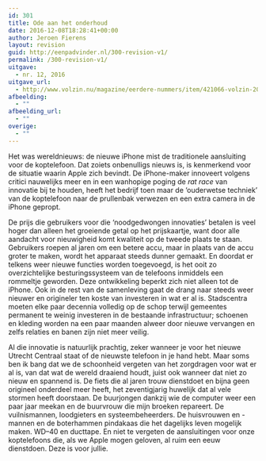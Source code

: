 ```yaml
---
id: 301
title: Ode aan het onderhoud
date: 2016-12-08T18:28:41+00:00
author: Jeroen Fierens
layout: revision
guid: http://eenpadvinder.nl/300-revision-v1/
permalink: /300-revision-v1/
uitgave:
  - nr. 12, 2016
uitgave_url:
  - http://www.volzin.nu/magazine/eerdere-nummers/item/421066-volzin-2016-nummer-12
afbeelding:
  - ""
afbeelding_url:
  - ""
overige:
  - ""
---
```

Het was wereldnieuws: de nieuwe iPhone mist de traditionele aansluiting voor de koptelefoon. Dat zoiets onbenulligs nieuws is, is kenmerkend voor de situatie waarin Apple zich bevindt. De iPhone-maker innoveert volgens critici nauwelijks meer en in een wanhopige poging de *rat race* van innovatie bij te houden, heeft het bedrijf toen maar de ‘ouderwetse techniek’ van de koptelefoon naar de prullenbak verwezen en een extra camera in de iPhone gepropt.

De prijs die gebruikers voor die ‘noodgedwongen innovaties’ betalen is veel hoger dan alleen het groeiende getal op het prijskaartje, want door alle aandacht voor nieuwigheid komt kwaliteit op de tweede plaats te staan. Gebruikers roepen al jaren om een betere accu, maar in plaats van de accu groter te maken, wordt het apparaat steeds dunner gemaakt. En doordat er telkens weer nieuwe functies worden toegevoegd, is het ooit zo overzichtelijke besturingssysteem van de telefoons inmiddels een rommeltje geworden.
Deze ontwikkeling beperkt zich niet alleen tot de iPhone. Ook in de rest van de samenleving gaat de drang naar steeds weer nieuwer en origineler ten koste van investeren in wat er al is. Stadscentra moeten elke paar decennia volledig op de schop terwijl gemeentes permanent te weinig investeren in de bestaande infrastructuur; schoenen en kleding worden na een paar maanden alweer door nieuwe vervangen en zelfs relaties en banen zijn niet meer veilig.

Al die innovatie is natuurlijk prachtig, zeker wanneer je voor het nieuwe Utrecht Centraal staat of de nieuwste telefoon in je hand hebt. Maar soms ben ik bang dat we de schoonheid vergeten van het zorgdragen voor wat er al is, van dat wat de wereld draaiend houdt, juist ook wanneer dat niet zo nieuw en spannend is. De fiets die al jaren trouw dienstdoet en bijna geen origineel onderdeel meer heeft, het zeventigjarig huwelijk dat al vele stormen heeft doorstaan. De buurjongen dankzij wie de computer weer een paar jaar meekan en de buurvrouw die mijn broeken repareert. De vuilnismannen, loodgieters en systeembeheerders. De huisvrouwen en -mannen en de boterhammen pindakaas die het dagelijks leven mogelijk maken. WD–40 en ducttape. En niet te vergeten de aansluitingen voor onze koptelefoons die, als we Apple mogen geloven, al ruim een eeuw dienstdoen. Deze is voor jullie.